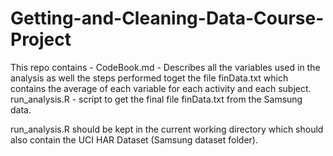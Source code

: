 # Getting-and-Cleaning-Data-Course-Project
This repo contains -
CodeBook.md - Describes all the variables used in the analysis as well the steps performed toget the file finData.txt which contains the  average of each variable for each activity and each subject.
run_analysis.R - script to get the final file finData.txt from the Samsung data.

run_analysis.R should be kept in the current working directory which should also contain the UCI HAR Dataset (Samsung dataset folder).
